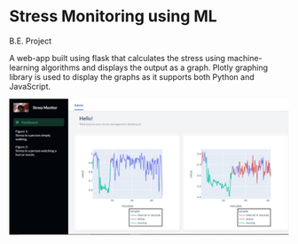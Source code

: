 # Stress Monitoring using ML
 B.E. Project


A web-app built using flask that calculates the stress using machine-learning algorithms and displays the output as a graph. Plotly graphing library is used to display the graphs as it supports both Python and JavaScript.

![Output](https://github.com/shubh-cyber/Stress-Monitoring-using-ML/blob/master/static/Final%20Output.jpeg)
